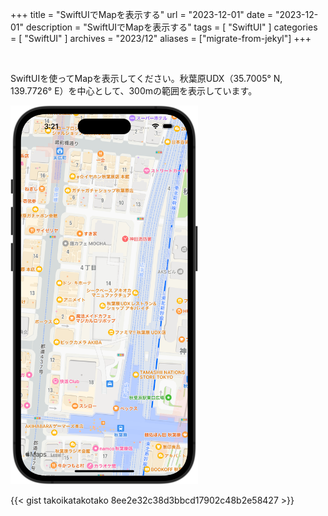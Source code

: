 +++
title = "SwiftUIでMapを表示する"
url = "2023-12-01"
date = "2023-12-01"
description = "SwiftUIでMapを表示する"
tags = [
  "SwiftUI"
]
categories = [
  "SwiftUI"
]
archives = "2023/12"
aliases = ["migrate-from-jekyl"]
+++

<br>

SwiftUIを使ってMapを表示してください。秋葉原UDX（35.7005° N, 139.7726° E）を中心として、300mの範囲を表示しています。

<img src="2023-12-01.png" width="300px" alt="SwiftUIでMapを表示する">

{{< gist takoikatakotako 8ee2e32c38d3bbcd17902c48b2e58427 >}}
